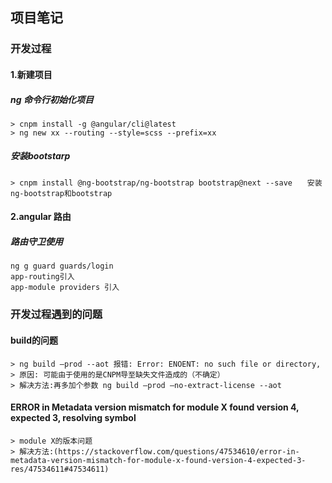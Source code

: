 ## 项目笔记

### 开发过程
#### 1.新建项目
##### ng 命令行初始化项目
	> cnpm install -g @angular/cli@latest
	> ng new xx --routing --style=scss --prefix=xx
##### 安装bootstarp
	> cnpm install @ng-bootstrap/ng-bootstrap bootstrap@next --save　　安装ng-bootstrap和bootstrap
#### 2.angular 路由
##### 路由守卫使用
    ng g guard guards/login
    app-routing引入
    app-module providers 引入

### 开发过程遇到的问题

#### build的问题
    > ng build –prod --aot 报错: Error: ENOENT: no such file or directory,
    > 原因: 可能由于使用的是CNPM导至缺失文件造成的（不确定）
    > 解决方法:再多加个参数 ng build –prod –no-extract-license --aot 

#### ERROR in Metadata version mismatch for module X found version 4, expected 3, resolving symbol
    > module X的版本问题
    > 解决方法:(https://stackoverflow.com/questions/47534610/error-in-metadata-version-mismatch-for-module-x-found-version-4-expected-3-res/47534611#47534611)